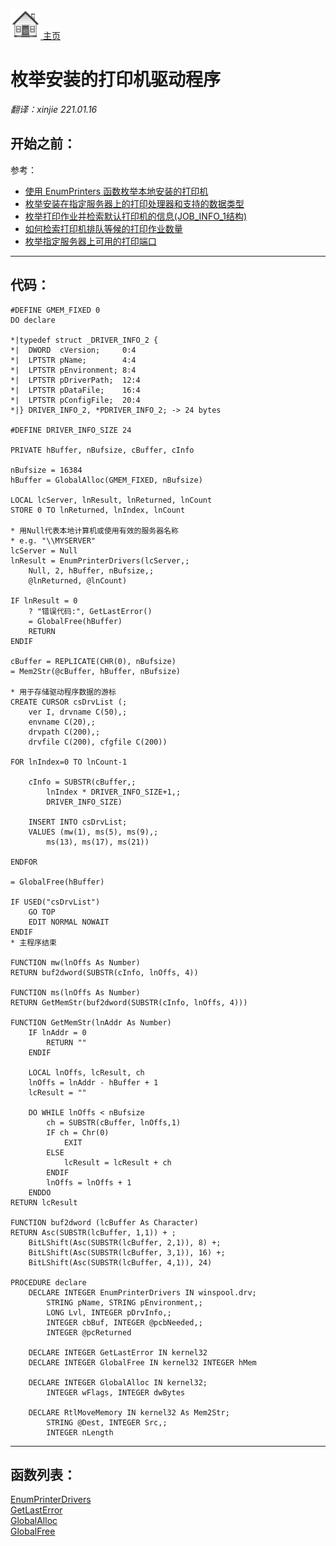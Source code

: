 [<img src="../images/home.png"> 主页 ](https://github.com/VFP9/Win32API)  

# 枚举安装的打印机驱动程序
_翻译：xinjie  221.01.16_

## 开始之前：

参考：

* [使用 EnumPrinters 函数枚举本地安装的打印机](sample_146.md)  
* [枚举安装在指定服务器上的打印处理器和支持的数据类型](sample_333.md)  
* [枚举打印作业并检索默认打印机的信息(JOB_INFO_1结构)](sample_368.md)  
* [如何检索打印机排队等候的打印作业数量](sample_367.md)  
* [枚举指定服务器上可用的打印端口](sample_334.md)  

  
***  


## 代码：
```foxpro  
#DEFINE GMEM_FIXED 0
DO declare

*|typedef struct _DRIVER_INFO_2 {
*|  DWORD  cVersion;     0:4
*|  LPTSTR pName;        4:4
*|  LPTSTR pEnvironment; 8:4
*|  LPTSTR pDriverPath;  12:4
*|  LPTSTR pDataFile;    16:4
*|  LPTSTR pConfigFile;  20:4
*|} DRIVER_INFO_2, *PDRIVER_INFO_2; -> 24 bytes

#DEFINE DRIVER_INFO_SIZE 24

PRIVATE hBuffer, nBufsize, cBuffer, cInfo

nBufsize = 16384
hBuffer = GlobalAlloc(GMEM_FIXED, nBufsize)

LOCAL lcServer, lnResult, lnReturned, lnCount
STORE 0 TO lnReturned, lnIndex, lnCount

* 用Null代表本地计算机或使用有效的服务器名称
* e.g. "\\MYSERVER"
lcServer = Null
lnResult = EnumPrinterDrivers(lcServer,;
	Null, 2, hBuffer, nBufsize,;
	@lnReturned, @lnCount)

IF lnResult = 0
	? "错误代码:", GetLastError()
	= GlobalFree(hBuffer)
	RETURN
ENDIF

cBuffer = REPLICATE(CHR(0), nBufsize)
= Mem2Str(@cBuffer, hBuffer, nBufsize)

* 用于存储驱动程序数据的游标
CREATE CURSOR csDrvList (;
	ver I, drvname C(50),;
	envname C(20),;
	drvpath C(200),;
	drvfile C(200), cfgfile C(200))

FOR lnIndex=0 TO lnCount-1

	cInfo = SUBSTR(cBuffer,;
		lnIndex * DRIVER_INFO_SIZE+1,;
		DRIVER_INFO_SIZE)

	INSERT INTO csDrvList;
	VALUES (mw(1), ms(5), ms(9),;
		ms(13), ms(17), ms(21))

ENDFOR

= GlobalFree(hBuffer)

IF USED("csDrvList")
	GO TOP
	EDIT NORMAL NOWAIT
ENDIF
* 主程序结束

FUNCTION mw(lnOffs As Number)
RETURN buf2dword(SUBSTR(cInfo, lnOffs, 4))

FUNCTION ms(lnOffs As Number)
RETURN GetMemStr(buf2dword(SUBSTR(cInfo, lnOffs, 4)))

FUNCTION GetMemStr(lnAddr As Number)
	IF lnAddr = 0
		RETURN ""
	ENDIF

	LOCAL lnOffs, lcResult, ch
	lnOffs = lnAddr - hBuffer + 1
	lcResult = ""

	DO WHILE lnOffs < nBufsize
		ch = SUBSTR(cBuffer, lnOffs,1)
		IF ch = Chr(0)
			EXIT
		ELSE
			lcResult = lcResult + ch
		ENDIF
		lnOffs = lnOffs + 1
	ENDDO
RETURN lcResult

FUNCTION buf2dword (lcBuffer As Character)
RETURN Asc(SUBSTR(lcBuffer, 1,1)) + ;
	BitLShift(Asc(SUBSTR(lcBuffer, 2,1)), 8) +;
	BitLShift(Asc(SUBSTR(lcBuffer, 3,1)), 16) +;
	BitLShift(Asc(SUBSTR(lcBuffer, 4,1)), 24)

PROCEDURE declare
	DECLARE INTEGER EnumPrinterDrivers IN winspool.drv;
		STRING pName, STRING pEnvironment,;
		LONG Lvl, INTEGER pDrvInfo,;
		INTEGER cbBuf, INTEGER @pcbNeeded,;
		INTEGER @pcReturned

	DECLARE INTEGER GetLastError IN kernel32
	DECLARE INTEGER GlobalFree IN kernel32 INTEGER hMem

	DECLARE INTEGER GlobalAlloc IN kernel32;
		INTEGER wFlags, INTEGER dwBytes

	DECLARE RtlMoveMemory IN kernel32 As Mem2Str;
		STRING @Dest, INTEGER Src,;
		INTEGER nLength  
```  
***  


## 函数列表：
[EnumPrinterDrivers](../libraries/winspool.drv/EnumPrinterDrivers.md)  
[GetLastError](../libraries/kernel32/GetLastError.md)  
[GlobalAlloc](../libraries/kernel32/GlobalAlloc.md)  
[GlobalFree](../libraries/kernel32/GlobalFree.md)  
